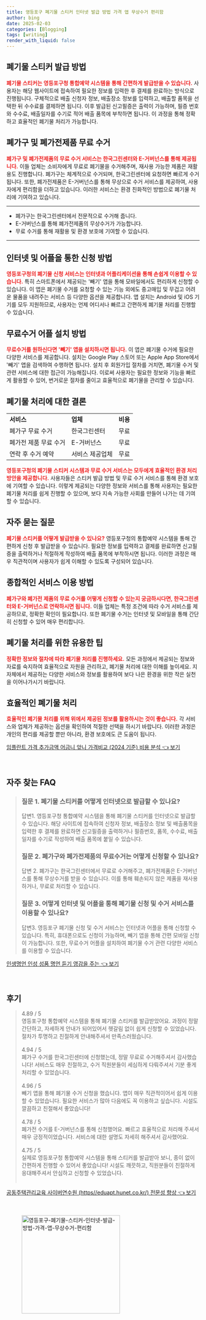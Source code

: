 ```yaml
---
title: 영등포구 폐기물 스티커 인터넷 발급 방법 가격 앱 무상수거 편리함
author: bing
date: 2025-02-03
categories: [Blogging]
tags: [writing]
render_with_liquid: false
---
```



<h2 id='폐기물 스티커 발급 방법'>폐기물 스티커 발급 방법</h2>

<p><b><span style="color: #ee2323;">폐기물 스티커는 영등포구청 통합예약 시스템을 통해 간편하게 발급받을 수 있습니다.</span></b> 사용자는 해당 웹사이트에 접속하여 필요한 정보를 입력한 후 결제를 완료하는 방식으로 진행됩니다. 구체적으로 배출 신청자 정보, 배출장소 정보를 입력하고, 배출할 품목을 선택한 뒤 수수료를 결제하면 됩니다. 이후 발급된 신고필증은 출력이 가능하며, 필증 번호와 수수료, 배출일자를 수기로 적어 배출 품목에 부착하면 됩니다. 이 과정을 통해 정확하고 효율적인 폐기물 처리가 가능합니다.</p>

<h2 id='폐가구 및 폐가전제품 무료 수거'>폐가구 및 폐가전제품 무료 수거</h2>

<p><b><span style="color: #ee2323;">폐가구 및 폐가전제품의 무료 수거 서비스는 한국그린센터와 E-거버넌스를 통해 제공됩니다.</span></b> 이들 업체는 소비자에게 무료로 폐기물을 수거해주며, 재사용 가능한 제품은 재활용도 진행합니다. 폐가구는 체계적으로 수거되며, 한국그린센터에 요청하면 빠르게 수거됩니다. 또한, 폐가전제품은 E-거버넌스를 통해 무상으로 수거 서비스를 제공하여, 사용자에게 편리함을 더하고 있습니다. 이러한 서비스는 환경 친화적인 방법으로 폐기물 처리에 기여하고 있습니다.</p>

<hr />

<ul>
    <li>폐가구는 한국그린센터에서 전문적으로 수거해 줍니다.</li>
    <li>E-거버넌스를 통해 폐가전제품의 무상수거가 가능합니다.</li>
    <li>무료 수거를 통해 재활용 및 환경 보호에 기여할 수 있습니다.</li>
</ul>

<hr />

<h2 id='인터넷 및 어플을 통한 신청 방법'>인터넷 및 어플을 통한 신청 방법</h2>

<p><b><span style="color: #ee2323;">영등포구청의 폐기물 신청 서비스는 인터넷과 어플리케이션을 통해 손쉽게 이용할 수 있습니다.</span></b> 특히 스마트폰에서 제공되는 '빼기' 앱을 통해 모바일에서도 편리하게 신청할 수 있습니다. 이 앱은 폐기물 수거를 요청할 수 있는 기능 외에도 중고매입 및 무겁고 어려운 물품을 내려주는 서비스 등 다양한 옵션을 제공합니다. 앱 설치는 Android 및 iOS 기기를 모두 지원하므로, 사용자는 언제 어디서나 빠르고 간편하게 폐기물 처리를 진행할 수 있습니다.</p>

<h2 id='무료수거 어플 설치 방법'>무료수거 어플 설치 방법</h2>

<p><b><span style="color: #ee2323;">무료수거를 원하신다면 '빼기' 앱을 설치하시면 됩니다.</span></b> 이 앱은 폐기물 수거에 필요한 다양한 서비스를 제공합니다. 설치는 Google Play 스토어 또는 Apple App Store에서 '빼기' 앱을 검색하여 수행하면 됩니다. 설치 후 회원가입 절차를 거치면, 폐기물 수거 및 관련 서비스에 대한 접근이 가능해집니다. 이로써 사용자는 필요한 정보와 기능을 빠르게 활용할 수 있어, 번거로운 절차를 줄이고 효율적으로 폐기물을 관리할 수 있습니다.</p>

<h2 id='폐기물 처리에 대한 결론'>폐기물 처리에 대한 결론</h2>

<table>
    <tr>
        <td><b>서비스</b></td>
        <td><b>업체</b></td>
        <td><b>비용</b></td>
    </tr>
    <tr>
        <td>폐가구 무료 수거</td>
        <td>한국그린센터</td>
        <td>무료</td>
    </tr>
    <tr>
        <td>폐가전 제품 무료 수거</td>
        <td>E-거버넌스</td>
        <td>무료</td>
    </tr>
    <tr>
        <td>연락 후 수거 예약</td>
        <td>서비스 제공업체</td>
        <td>무료</td>
    </tr>
</table>

<p><b><span style="color: #ee2323;">영등포구청의 폐기물 스티커 시스템과 무료 수거 서비스는 모두에게 효율적인 환경 처리 방안을 제공합니다.</span></b> 사용자들은 스티커 발급 방법 및 무료 수거 서비스를 통해 환경 보호에 기여할 수 있습니다. 이렇게 제공되는 다양한 정보와 서비스를 통해 사용자는 필요한 폐기물 처리를 쉽게 진행할 수 있으며, 보다 지속 가능한 사회를 만들어 나가는 데 기여할 수 있습니다.</p>

<h2 id='자주 묻는 질문'>자주 묻는 질문</h2>

<p><b><span style="color: #ee2323;">폐기물 스티커를 어떻게 발급받을 수 있나요?</span></b> 영등포구청의 통합예약 시스템을 통해 간편하게 신청 후 발급받을 수 있습니다. 필요한 정보를 입력하고 결제를 완료하면 신고필증을 출력하거나 적절하게 작성하여 배출 품목에 부착하시면 됩니다. 이러한 과정은 매우 직관적이며 사용자가 쉽게 이해할 수 있도록 구성되어 있습니다.</p>

<h2 id='종합적인 서비스 이용 방법'>종합적인 서비스 이용 방법</h2>

<p><b><span style="color: #ee2323;">폐가구와 폐가전 제품의 무료 수거를 어떻게 신청할 수 있는지 궁금하시다면, 한국그린센터와 E-거버넌스로 연락하시면 됩니다.</span></b> 이들 업체는 특정 조건에 따라 수거 서비스를 제공하므로, 정확한 확인이 필요합니다. 또한 폐기물 수거는 인터넷 및 모바일을 통해 간단히 신청할 수 있어 매우 편리합니다.</p>

<h2 id='폐기물 처리를 위한 유용한 팁'>폐기물 처리를 위한 유용한 팁</h2>

<p><b><span style="color: #ee2323;">정확한 정보와 절차에 따라 폐기물 처리를 진행하세요.</span></b> 모든 과정에서 제공되는 정보와 자료를 숙지하여 효율적으로 자원을 관리하고, 폐기물 처리에 대한 이해를 높이세요. 지자체에서 제공하는 다양한 서비스와 정보를 활용하여 보다 나은 환경을 위한 작은 실천을 이어나가시기 바랍니다.</p>

<h2 id='효율적인 폐기물 처리'>효율적인 폐기물 처리</h2>

<p><b><span style="color: #ee2323;">효율적인 폐기물 처리를 위해 위에서 제공된 정보를 활용하시는 것이 좋습니다.</span></b> 각 서비스와 업체가 제공하는 옵션을 확인하여 적절한 선택을 하시기 바랍니다. 이러한 과정은 개인의 편리를 제공할 뿐만 아니라, 환경 보호에도 큰 도움이 됩니다.</p>


<p><a class="click-button" title="임플란트 가격 추가금액 어금니 앞니 가격비교 (2024 기준) 비용 분석" href="https://afficreate.github.io/posts/%EC%9E%84%ED%94%8C%EB%9E%80%ED%8A%B8-%EA%B0%80%EA%B2%A9-%EC%B6%94%EA%B0%80%EA%B8%88%EC%95%A1-%EC%96%B4%EA%B8%88%EB%8B%88-%EC%95%9E%EB%8B%88-%EA%B0%80%EA%B2%A9%EB%B9%84%EA%B5%90-(2024-%EA%B8%B0%EC%A4%80)-%EB%B9%84%EC%9A%A9-%EB%B6%84%EC%84%9D/" rel="dofollow">임플란트 가격 추가금액 어금니 앞니 가격비교 (2024 기준) 비용 분석 👈 보기</a></p><br>
<h2 id='자주_찾는_FAQ'>자주 찾는 FAQ</h2>
<div itemscope="" itemtype="https://schema.org/FAQPage"> 
<blockquote> 
<div itemscope="" itemprop="mainEntity" itemtype="https://schema.org/Question"> 
<h3 itemprop="name">질문 1. 폐기물 스티커를 어떻게 인터넷으로 발급할 수 있나요?</h3> 
<div itemscope="" itemprop="acceptedAnswer" itemtype="https://schema.org/Answer"> 
<span itemprop="text"> 
<p>답변1. 영등포구청 통합예약 시스템을 통해 폐기물 스티커를 인터넷으로 발급할 수 있습니다. 해당 사이트에 접속하여 신청자 정보, 배출장소 정보 및 배출품목을 입력한 후 결제를 완료하면 신고필증을 출력하거나 필증번호, 품목, 수수료, 배출일자를 수기로 작성하여 배출 품목에 붙일 수 있습니다.</p> 
</span> 
</div> 
</div> 
<div itemscope="" itemprop="mainEntity" itemtype="https://schema.org/Question"> 
<h3 itemprop="name">질문 2. 폐가구와 폐가전제품의 무료수거는 어떻게 신청할 수 있나요?</h3> 
<div itemscope="" itemprop="acceptedAnswer" itemtype="https://schema.org/Answer"> 
<span itemprop="text"> 
<p>답변 2. 폐가구는 한국그린센터에서 무료로 수거해주고, 폐가전제품은 E-거버넌스를 통해 무상수거를 받을 수 있습니다. 이를 통해 훼손되지 않은 제품을 재사용하거나, 무료로 처리할 수 있습니다.</p> 
</span> 
</div> 
</div> 
<div itemscope="" itemprop="mainEntity" itemtype="https://schema.org/Question"> 
<h3 itemprop="name">질문 3. 어떻게 인터넷 및 어플을 통해 폐기물 신청 및 수거 서비스를 이용할 수 있나요?</h3> 
<div itemscope="" itemprop="acceptedAnswer" itemtype="https://schema.org/Answer"> 
<span itemprop="text"> 
<p>답변3. 영등포구 폐기물 신청 및 수거 서비스는 인터넷과 어플을 통해 신청할 수 있습니다. 특히, 휴대폰으로도 신청이 가능하며, 빼기 앱을 통해 간편 모바일 신청이 가능합니다. 또한, 무료수거 어플을 설치하여 폐기물 수거 관련 다양한 서비스를 이용할 수 있습니다.</p> 
</span> 
</div> 
</div> 
</blockquote> 
</div>
<p><a class="click-button" title="인생명언 인성 성품 명언 듣기 영감을 주는" href="https://afficreate.github.io/posts/%EC%9D%B8%EC%83%9D%EB%AA%85%EC%96%B8-%EC%9D%B8%EC%84%B1-%EC%84%B1%ED%92%88-%EB%AA%85%EC%96%B8-%EB%93%A3%EA%B8%B0-%EC%98%81%EA%B0%90%EC%9D%84-%EC%A3%BC%EB%8A%94/" rel="dofollow">인생명언 인성 성품 명언 듣기 영감을 주는 👈 보기</a></p><br>
<h2 id='후기'>후기</h2>
<div itemscope itemtype="https://schema.org/Product">
  <blockquote>
  <div itemprop="review" itemscope itemtype="https://schema.org/Review">
      <div itemprop="reviewRating" itemscope itemtype="https://schema.org/Rating"> <span itemprop="ratingValue">4.89</span> / <span itemprop="bestRating">5</span> </div>
      <span itemprop="reviewBody">영등포구청 통합예약 시스템을 통해 폐기물 스티커를 발급받았어요. 과정이 정말 간단하고, 자세하게 안내가 되어있어서 헷갈림 없이 쉽게 신청할 수 있었습니다. 절차가 투명하고 친절하게 안내해주셔서 만족스러웠습니다.</span>
  </div>
  <br>
  <div itemprop="review" itemscope itemtype="https://schema.org/Review">
      <div itemprop="reviewRating" itemscope itemtype="https://schema.org/Rating"> <span itemprop="ratingValue">4.94</span> / <span itemprop="bestRating">5</span> </div>
      <span itemprop="reviewBody">폐가구 수거를 한국그린센터에 신청했는데, 정말 무료로 수거해주셔서 감사했습니다! 서비스도 매우 친절하고, 수거 직원분들이 세심하게 다뤄주셔서 기분 좋게 처리할 수 있었습니다.</span>
  </div>
  <br>
  <div itemprop="review" itemscope itemtype="https://schema.org/Review">
      <div itemprop="reviewRating" itemscope itemtype="https://schema.org/Rating"> <span itemprop="ratingValue">4.96</span> / <span itemprop="bestRating">5</span> </div>
      <span itemprop="reviewBody">빼기 앱을 통해 폐기물 수거 신청을 했습니다. 앱이 매우 직관적이어서 쉽게 이용할 수 있었습니다. 필요한 서비스가 많아 다음에도 꼭 이용하고 싶습니다. 시설도 깔끔하고 친절해서 좋았습니다!</span>
  </div>
  <br>
  <div itemprop="review" itemscope itemtype="https://schema.org/Review">
      <div itemprop="reviewRating" itemscope itemtype="https://schema.org/Rating"> <span itemprop="ratingValue">4.78</span> / <span itemprop="bestRating">5</span> </div>
      <span itemprop="reviewBody">폐가전 수거를 E-거버넌스를 통해 신청했어요. 빠르고 효율적으로 처리해 주셔서 매우 긍정적이었습니다. 서비스에 대한 설명도 자세히 해주셔서 감사했어요.</span>
  </div>
  <br>
  <div itemprop="review" itemscope itemtype="https://schema.org/Review">
      <div itemprop="reviewRating" itemscope itemtype="schema.org/Rating"> <span itemprop="ratingValue">4.75</span> / <span itemprop="bestRating">5</span> </div>
      <span itemprop="reviewBody">실제로 영등포구청 통합예약 시스템을 통해 스티커를 발급받아 보니, 종이 없이 간편하게 진행할 수 있어서 좋았습니다! 시설도 깨끗하고, 직원분들이 친절하게 응대해주셔서 안심하고 신청할 수 있었습니다.</span>
  </div>
  <br>
  </blockquote>
</div>
<p><a class="click-button" title="공동주택관리교육 사이버연수원 (https//eduapt.hunet.co.kr/) 전문성 향상" href="https://afficreate.github.io/posts/%EA%B3%B5%EB%8F%99%EC%A3%BC%ED%83%9D%EA%B4%80%EB%A6%AC%EA%B5%90%EC%9C%A1-%EC%82%AC%EC%9D%B4%EB%B2%84%EC%97%B0%EC%88%98%EC%9B%90-(httpseduapt.hunet.co.kr)-%EC%A0%84%EB%AC%B8%EC%84%B1-%ED%96%A5%EC%83%81/" rel="dofollow">공동주택관리교육 사이버연수원 (https//eduapt.hunet.co.kr/) 전문성 향상 👈 보기</a></p><br>
<figure class="image"><img src="https://afficreate.github.io/assets/img/thumbnail/영등포구-폐기물-스티커-인터넷-발급-방법-가격-앱-무상수거-편리함.webp" alt="영등포구-폐기물-스티커-인터넷-발급-방법-가격-앱-무상수거-편리함" width="256" height="256"></figure>